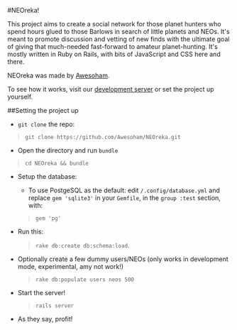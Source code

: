 #NEOreka!

This project aims to create a social network for those planet hunters who spend hours glued to those Barlows in search of little planets and NEOs. It's meant to promote discussion and vetting of new finds with the ultimate goal of giving that much-needed fast-forward to amateur planet-hunting.
It's mostly written in Ruby on Rails, with bits of JavaScript and CSS here and there.

NEOreka was made by [Awesoham](http://awesoham.wordpress.com).


To see how it works, visit our [development server](http://neoreka.herokuapp.com) or set the project up yourself.

##Setting the project up

* `git clone` the repo:
> `git clone https://github.com/Awesoham/NEOreka.git`

* Open the directory and run `bundle`
> `cd NEOreka && bundle`

* Setup the database:

    * To use PostgeSQL as the default: edit `/.config/database.yml` and replace `gem 'sqlite3'` in your `Gemfile`, in the `group :test` section, with: 
    > `gem 'pg'`
          
* Run this:
    > `rake db:create db:schema:load`.

* Optionally create a few dummy users/NEOs (only works in development mode, experimental, amy not work!)
    > `rake db:populate users neos 500`

* Start the server!
    > `rails server`

* As they say, profit!
